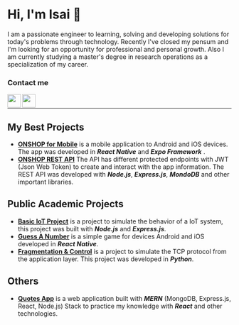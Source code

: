 # Hi, I'm Isai 🤖

I am a passionate engineer to learning, solving and developing solutions for today's problems through technology. Recently I've closed my pensum and I'm looking for an opportunity for professional and personal growth. Also I am currently studying a master's degree in research operations as a specialization of my career.

### Contact me

[<img align="left" width="30" src="https://img.icons8.com/ios/50/000000/linkedin-2--v2.png"/>][linkedin]
[<img align="left" width="30" src="https://img.icons8.com/ios/50/000000/twitter--v2.png"/>][twitter]

<br/>
<hr/>

## My Best Projects

- [**ONSHOP for Mobile**](https://github.com/MrIsai/onshop-mobile-app) is a mobile application to Android and iOS devices. The app was developed in ***React Native*** and ***Expo Framework*** .
- [**ONSHOP REST API**](https://github.com/MrIsai/onshop-rest-api) The API has different protected endpoints with JWT (Json Web Token) to create and interact with the app information. The REST API was developed with ***Node.js***, ***Express.js***, ***MondoDB*** and other important libraries.

## Public Academic Projects

- [**Basic IoT Project**](https://github.com/MrIsai/cc8-iot-project) is a project to simulate the behavior of a IoT system, this project was built with ***Node.js*** and ***Express.js***.
- [**Guess A Number**](https://github.com/MrIsai/rn-guess-a-number) is a simple game for devices Android and iOS developed in ***React Native***.  
- [**Fragmentation & Control**](https://github.com/MrIsai/frag-control-project-01) is a project to simulate the TCP protocol from the application layer. This project was developed in ***Python***.

## Others

- [**Quotes App**](https://github.com/MrIsai/mern-quotes-app) is a web application built with ***MERN*** (MongoDB, Express.js, React, Node.js) Stack to practice my knowledge with ***React*** and other technologies.

[linkedin]: https://www.linkedin.com/in/isai-pashel-8793a219b/
[twitter]: https://twitter.com/mrisai_

